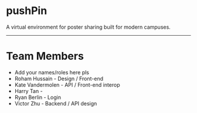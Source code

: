 # pushPin
A virtual environment for poster sharing built for modern campuses.

---

# Team Members
 - Add your names/roles here pls
 - Roham Hussain - Design / Front-end
 - Kate Vandermolen - API / Front-end interop
 - Harry Tan - 
 - Ryan Berlin - Login
 - Victor Zhu - Backend / API design
